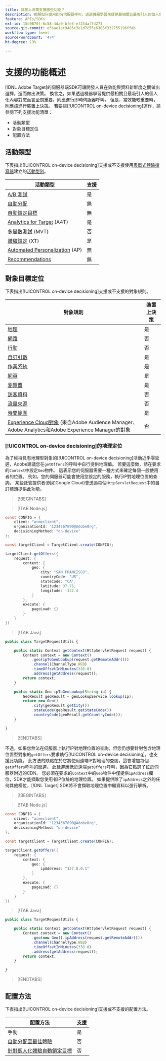 ```yaml
---
title: 裝置上決策支援哪些功能？
description: 瞭解如何使用即時伺服器呼叫，透過機器學習來提供最相關且最吸引人的個人化內容。
feature: APIs/SDKs
exl-id: 15d9870f-6c58-4da0-bfe5-ef23daf7d273
source-git-commit: e5bae1ac9485c3e1d7c55e6386f332755196ffab
workflow-type: tm+mt
source-wordcount: '474'
ht-degree: 13%

---
```


# 支援的功能概述

[!DNL Adobe Target]的伺服器端SDK可讓開發人員在效能與資料新鮮度之間做出選擇，進而做出決策。 換言之，如果透過機器學習提供最相關且最吸引人的個人化內容對您而言至關重要，則應進行即時伺服器呼叫。 但是，當效能較重要時，則應該進行裝置上決策。 若要讓[!UICONTROL on-device decisioning]運作，請參閱下列支援功能清單：

* 活動類型
* 對象目標定位
* 配置方法

## 活動類型

下表指出[!UICONTROL on-device decisioning]支援或不支援使用[表單式體驗撰寫器](https://experienceleague.adobe.com/docs/target/using/experiences/form-experience-composer.html?lang=zh-Hant&)建立的[活動型別](https://experienceleague.adobe.com/docs/target/using/activities/target-activities-guide.html?lang=zh-Hant)。

| 活動類型 | 支援 |
| --- | --- |
| [A/B 測試](https://experienceleague.adobe.com/docs/target/using/activities/abtest/test-ab.html?lang=zh-Hant) | 是 |
| [自動分配](https://experienceleague.adobe.com/docs/target/using/activities/auto-allocate/automated-traffic-allocation.html?lang=zh-Hant) | 無 |
| [自動鎖定目標](https://experienceleague.adobe.com/docs/target/using/activities/auto-target/auto-target-to-optimize.html?lang=zh-Hant) | 無 |
| [Analytics for Target](https://experienceleague.adobe.com/docs/target/using/integrate/a4t/a4t.html?lang=zh-Hant) (A4T) | 是 |
| [多變數測試](https://experienceleague.adobe.com/docs/target/using/activities/multivariate-test/multivariate-testing.html?lang=zh-Hant) (MVT) | 否 |
| [體驗鎖定](https://experienceleague.adobe.com/docs/target/using/activities/experience-targeting/experience-target.html?lang=zh-Hant) (XT) | 是 |
| [Automated Personalization](https://experienceleague.adobe.com/docs/target/using/activities/automated-personalization/automated-personalization.html?lang=zh-Hant) (AP) | 無 |
| [Recommendations](https://experienceleague.adobe.com/docs/target/using/recommendations/recommendations.html?lang=zh-Hant) | 無 |


## 對象目標定位

下表指出[!UICONTROL on-device decisioning]支援或不支援的對象規則。

| 對象規則 | 裝置上決策 |
| --- | --- |
| [地理](https://experienceleague.adobe.com/docs/target/using/audiences/create-audiences/categories-audiences/geo.html?lang=zh-Hant) | 是 |
| [網路](https://experienceleague.adobe.com/docs/target/using/audiences/create-audiences/categories-audiences/network.html?lang=zh-Hant) | 否 |
| [行動](https://experienceleague.adobe.com/docs/target/using/audiences/create-audiences/categories-audiences/mobile.html?lang=zh-Hant) | 否 |
| [自訂引數](https://experienceleague.adobe.com/docs/target/using/audiences/create-audiences/categories-audiences/custom-parameters.html?lang=zh-Hant) | 是 |
| [作業系統 ](https://experienceleague.adobe.com/docs/target/using/audiences/create-audiences/categories-audiences/operating-system.html?lang=zh-Hant) | 是 |
| [網頁](https://experienceleague.adobe.com/docs/target/using/audiences/create-audiences/categories-audiences/site-pages.html?lang=zh-Hant) | 是 |
| [瀏覽器](https://experienceleague.adobe.com/docs/target/using/audiences/create-audiences/categories-audiences/browser.html?lang=zh-Hant) | 是 |
| [訪客資料](https://experienceleague.adobe.com/docs/target/using/audiences/create-audiences/categories-audiences/visitor-profile.html?lang=zh-Hant) | 否 |
| [流量來源](https://experienceleague.adobe.com/docs/target/using/audiences/create-audiences/categories-audiences/traffic-sources.html?lang=zh-Hant) | 否 |
| [時間範圍](https://experienceleague.adobe.com/docs/target/using/audiences/create-audiences/categories-audiences/time-frame.html?lang=zh-Hant) | 是 |
| [Experience Cloud對象](https://experienceleague.adobe.com/docs/target/using/integrate/mmp.html?lang=zh-Hant) (來自Adobe Audience Manager、Adobe Analytics和Adobe Experience Manager的對象 | 否 |

### [!UICONTROL on-device decisioning]的地理定位

為了維持具有地理型對象的[!UICONTROL on-device decisioning]活動近乎零延遲，Adobe建議您在`getOffers`的呼叫中自行提供地理值。 若要這麼做，請在要求的`Context`中設定`Geo`物件。 這表示您的伺服器需要一種方式來確定每個一般使用者的位置。 例如，您的伺服器可能會使用您設定的服務，執行IP對地理位置的查詢。 某些託管提供者(例如Google Cloud)會透過每個`HttpServletRequest`中的自訂標頭提供此功能。

>[!BEGINTABS]

>[!TAB Node.js]

```csharp {line-numbers="true"}
const CONFIG = {
    client: "acmeclient",
    organizationId: "1234567890@AdobeOrg",
    decisioningMethod: "on-device"
};

const targetClient = TargetClient.create(CONFIG);

targetClient.getOffers({
    request: {
        context: {
            geo: {
                city: "SAN FRANCISCO",
                countryCode: "US",
                stateCode: "CA",
                latitude: 37.75,
                longitude: -122.4
            }
        },
        execute: {
            pageLoad: {}
        }
    }
})
```

>[!TAB Java]

```javascript {line-numbers="true"}
public class TargetRequestUtils {

    public static Context getContext(HttpServletRequest request) {
        Context context = new Context()
            .geo(ipToGeoLookup(request.getRemoteAddr()))
            .channel(ChannelType.WEB)
            .timeOffsetInMinutes(330.0)
            .address(getAddress(request));
        return context;
    }

    public static Geo ipToGeoLookup(String ip) {
        GeoResult geoResult = geoLookupService.lookup(ip);
        return new Geo()
            .city(geoResult.getCity())
            .stateCode(geoResult.getStateCode())
            .countryCode(geoResult.getCountryCode());
    }

}
```

>[!ENDTABS]

不過，如果您無法在伺服器上執行IP對地理位置的查詢，但您仍想要針對包含地理位置型對象的`getOffers`要求執行[!UICONTROL on-device decisioning]，也支援此功能。 此方法的缺點在於它將使用遠端IP對地理的查閱，這會增加每個`getOffers`呼叫的延遲。 此延遲應低於遠端`getOffers`呼叫，因為它點選了位於伺服器附近的CDN。 您必須在要求的`Context`中的`Geo`物件中僅提供`ipAddress`欄位，SDK才能擷取您使用者IP位址的地理位置。 如果提供除了`ipAddress`之外的任何其他欄位，[!DNL Target] SDK將不會擷取地理位置中繼資料以進行解析。


>[!BEGINTABS]

>[!TAB Node.js]

```csharp {line-numbers="true"}
const CONFIG = {
    client: "acmeclient",
    organizationId: "1234567890@AdobeOrg",
    decisioningMethod: "on-device"
};

const targetClient = TargetClient.create(CONFIG);

targetClient.getOffers({
    request: {
        context: {
            geo: {
                ipAddress: "127.0.0.1"
            }
        },
        execute: {
            pageLoad: {}
        }
    }
})
```

>[!TAB Java]

```javascript {line-numbers="true"}
public class TargetRequestUtils {

    public static Context getContext(HttpServletRequest request) {
        Context context = new Context()
            .geo(new Geo().ipAddress(request.getRemoteAddr()))
            .channel(ChannelType.WEB)
            .timeOffsetInMinutes(330.0)
            .address(getAddress(request));
        return context;
    }

}
```

>[!ENDTABS]

## 配置方法

下表指出[!UICONTROL on-device decisioning]支援或不支援的配置方法。

| 配置方法 | 支援 |
| --- | --- |
| 手動 | 是 |
| [自動分配至最佳體驗](https://experienceleague.adobe.com/docs/target/using/activities/auto-allocate/automated-traffic-allocation.html?lang=zh-Hant) | 否 |
| [針對個人化體驗自動鎖定目標](https://experienceleague.adobe.com/docs/target/using/activities/auto-target-to-optimize.html?lang=zh-Hant) | 否 |
